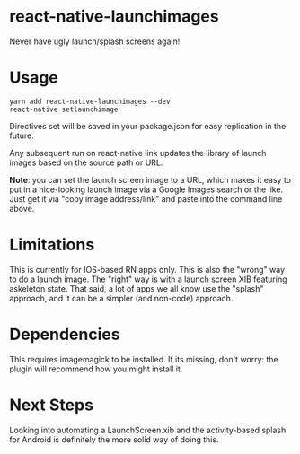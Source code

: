 # react-native-launchimages

Never have ugly launch/splash screens again!

# Usage

```
yarn add react-native-launchimages --dev
react-native setlaunchimage
```

Directives set will be saved in your package.json for easy replication in the future.

Any subsequent run on react-native link updates the library of launch images based on the source path or URL.

**Note**: you can set the launch screen image to a URL, which makes it easy to put in a nice-looking launch image via a Google Images search or the like. Just get it via "copy image address/link" and paste into the command line above.

# Limitations

This is currently for IOS-based RN apps only. This is also the "wrong" way to do a launch image. The "right" way is with a launch screen XIB featuring askeleton state. That said, a lot of apps we all know use the "splash" approach, and it can be a simpler (and non-code) approach.

# Dependencies

This requires imagemagick to be installed. If its missing, don't worry: the plugin will recommend how you might install it.

# Next Steps

Looking into automating a LaunchScreen.xib and the activity-based splash for Android is definitely the more solid way of doing this.
